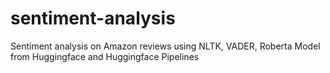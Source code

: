 # sentiment-analysis
Sentiment analysis on Amazon reviews using NLTK, VADER, Roberta Model from Huggingface and Huggingface Pipelines
